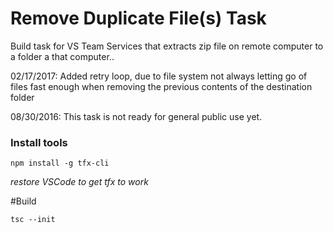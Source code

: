 # Remove Duplicate File(s) Task
Build task for VS Team Services that extracts zip file on remote computer to a folder a that computer..


02/17/2017: Added retry loop, due to file system not always letting go of files fast enough when removing the previous contents of the destination folder

08/30/2016: This task is not ready for general public use yet.

### Install tools

```
npm install -g tfx-cli
```
*restore VSCode to get tfx to work*

#Build
```
tsc --init
```
